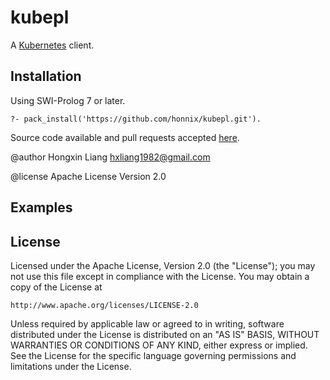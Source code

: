 # kubepl

A [Kubernetes](http://kubernetes.io) client.

## Installation

Using SWI-Prolog 7 or later.

    ?- pack_install('https://github.com/honnix/kubepl.git').

Source code available and pull requests accepted
[here](https://github.com/honnix/kubepl).

@author Hongxin Liang <hxliang1982@gmail.com>

@license Apache License Version 2.0

## Examples

## License

Licensed under the Apache License, Version 2.0 (the "License");
you may not use this file except in compliance with the License.
You may obtain a copy of the License at

    http://www.apache.org/licenses/LICENSE-2.0

Unless required by applicable law or agreed to in writing, software
distributed under the License is distributed on an "AS IS" BASIS,
WITHOUT WARRANTIES OR CONDITIONS OF ANY KIND, either express or implied.
See the License for the specific language governing permissions and
limitations under the License.
